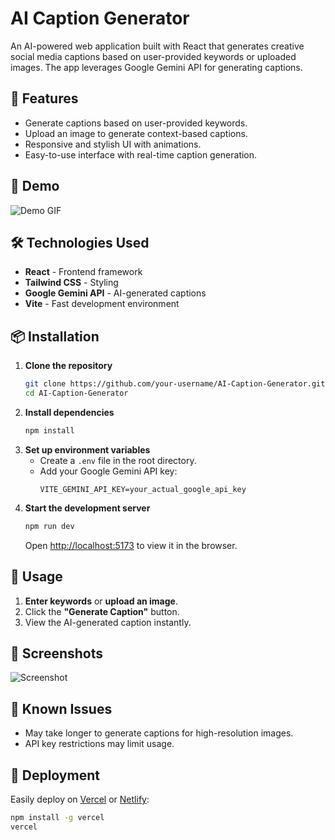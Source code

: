 # AI Caption Generator

An AI-powered web application built with React that generates creative social media captions based on user-provided keywords or uploaded images. The app leverages Google Gemini API for generating captions.

## 🌟 Features
- Generate captions based on user-provided keywords.
- Upload an image to generate context-based captions.
- Responsive and stylish UI with animations.
- Easy-to-use interface with real-time caption generation.

## 🚀 Demo
![Demo GIF](https://user-images.githubusercontent.com/demo.gif) <!-- Add a GIF or screenshot of your app -->

## 🛠️ Technologies Used
- **React** - Frontend framework
- **Tailwind CSS** - Styling
- **Google Gemini API** - AI-generated captions
- **Vite** - Fast development environment

## 📦 Installation
1. **Clone the repository**
    ```bash
    git clone https://github.com/your-username/AI-Caption-Generator.git
    cd AI-Caption-Generator
    ```
2. **Install dependencies**
    ```bash
    npm install
    ```
3. **Set up environment variables**
    - Create a `.env` file in the root directory.
    - Add your Google Gemini API key:
      ```
      VITE_GEMINI_API_KEY=your_actual_google_api_key
      ```
4. **Start the development server**
    ```bash
    npm run dev
    ```
    Open [http://localhost:5173](http://localhost:5173) to view it in the browser.

## 📝 Usage
1. **Enter keywords** or **upload an image**.
2. Click the **"Generate Caption"** button.
3. View the AI-generated caption instantly.

## 📸 Screenshots
![Screenshot](https://user-images.githubusercontent.com/screenshot.png) <!-- Add screenshots -->

## 🐛 Known Issues
- May take longer to generate captions for high-resolution images.
- API key restrictions may limit usage.

## 🚀 Deployment
Easily deploy on [Vercel](https://vercel.com/) or [Netlify](https://www.netlify.com/):
```bash
npm install -g vercel
vercel

